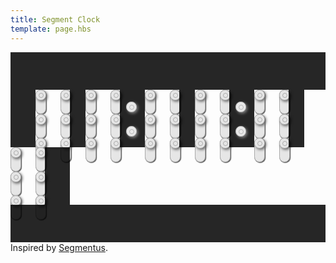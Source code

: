 ```yaml
---
title: Segment Clock
template: page.hbs
---
```

<style type="text/css">
.toosmall {
    display: none;
}

.container.box.style3 {
    padding: 0;
    text-align: center;
}

#post section {
    background: black;
    padding: 1em;
    text-align: center;
}

.cover {
    position: relative;
    background: black;
    opacity: 0.85;
    z-index: 1;
}

.before, .middle, .after {
    float: left;
}

.marker.blink .knob {
    visibility: hidden;
}

.clear {
    clear: both;
}

.digit {
    position: relative;
    float: left;
}

.node {
    position: absolute;
}

.edge {
    position: absolute;
    transition-duration: 0.5s;
    background: #e6e6e6;
}

.knob {
    background-color: #e6e6e6;
    z-index: 1;
    position: absolute;
}

.inner {
    position: absolute;
}

@media (max-width: 320px) {
    .maincontent {
        display: none;
    }
    .toosmall {
        display: block;
    }
}
@media (min-width: 321px) and (max-width: 479px) {
    #post section {
        padding: 0em;
    }

    .top, .bottom {
        height: 60px;
    }

    .before, .middle, .after {
        height: 66px;
        width: 15px;
    }

    .before, .after, .marker {
        width: 21px;
    }

    .marker .knob {
        left: 5px;
    }

    .marker .knob:nth-child(1) {
        top: 12px;
    }

    .marker .knob:nth-child(2) {
        top: 42px;
    }

    .digit {
        width: 38px;
        height: 66px;
    }

    .edge {
        width: 8px;
        height: 26px;
        border: 1px solid #aaa;
        border-radius: 12px;
        transform-origin: 4px 4px;
        box-shadow: 1px 1px 1px #666;
    }

    .knob {
        width: 8px;
        height: 8px;
        border: 1px solid #aaa;
        border-radius: 6px;
        box-shadow: 2px 2px 4px #666;
    }

    .inner {
        width: 4px;
        height: 4px;
        border: 1px solid #aaa;
        border-radius: 4px;
        left: 2px;
        top: 2px;
    }

    .node:nth-child(1) {
        left: 0;
        top: 0;
    }
    .node:nth-child(2) {
        right: 10px;
        top: 0;
    }
    .node:nth-child(3) {
        left: 0;
        top: 28px;
    }
    .node:nth-child(4) {
        right: 10px;
        top: 28px;
    }
    .node:nth-child(5) {
        left: 0;
        bottom: 10px;
    }
    .node:nth-child(6) {
        right: 10px;
        bottom: 10px;
    }
}
@media (min-width: 480px) and (max-width: 960px) {
    #post section {
        padding: 0em;
    }

    .top, .bottom {
        height: 60px;
    }

    .before, .middle, .after {
        height: 92px;
        width: 25px;
    }

    .before, .after {
        width: 40px;
    }

    .marker {
        width: 40px;
    }

    .marker .knob {
        left: 10px;
    }

    .marker .knob:nth-child(1) {
        top: 19px;
    }

    .marker .knob:nth-child(2) {
        top: 58px;
    }

    .digit {
        width: 55px;
        height: 92px;
    }

    .edge {
        width: 15px;
        height: 37px;
        border: 1px solid #aaa;
        border-radius: 10px;
        transform-origin: 8px 8px;
        box-shadow: 1px 1px 1px #666;
    }

    .knob {
        width: 15px;
        height: 15px;
        border: 1px solid #aaa;
        border-radius: 8px;
        box-shadow: 2px 2px 4px #666;
    }

    .inner {
        width: 6px;
        height: 6px;
        border: 1px solid #aaa;
        border-radius: 8px;
        left: 4px;
        top: 4px;
    }

    .node:nth-child(1) {
        left: 0;
        top: 0;
    }
    .node:nth-child(2) {
        right: 15px;
        top: 0;
    }
    .node:nth-child(3) {
        left: 0;
        top: 39px;
    }
    .node:nth-child(4) {
        right: 15px;
        top: 39px;
    }
    .node:nth-child(5) {
        left: 0;
        bottom: 15px;
    }
    .node:nth-child(6) {
        right: 15px;
        bottom: 15px;
    }
}
@media (min-width: 961px) {
    #post section {
        padding: 1em;
    }

    .top, .bottom {
        height: 60px;
    }

    .before, .middle, .after {
        height: 157px;
        width: 50px;
    }

    .marker {
        width: 70px;
    }

    .marker .knob {
        left: 25px;
    }

    .marker .knob:nth-child(1) {
        top: 35px;
    }

    .marker .knob:nth-child(2) {
        top: 100px;
    }

    .digit {
        width: 90px;
        height: 155px;
    }

    .edge {
        width: 20px;
        height: 65px;
        border: 1px solid #aaa;
        border-radius: 12px;
        transform-origin: 11px 11px;
        box-shadow: 1px 1px 1px #666;
    }

    .knob {
        width: 20px;
        height: 20px;
        border: 1px solid #aaa;
        border-radius: 12px;
        box-shadow: 2px 2px 4px #666;
    }

    .inner {
        width: 10px;
        height: 10px;
        border: 1px solid #aaa;
        border-radius: 10px;
        left: 4px;
        top: 4px;
    }

    .node:nth-child(1) {
        left: 0;
        top: 0;
    }
    .node:nth-child(2) {
        right: 22px;
        top: 0;
    }
    .node:nth-child(3) {
        left: 0;
        top: 67px;
    }
    .node:nth-child(4) {
        right: 22px;
        top: 67px;
    }
    .node:nth-child(5) {
        left: 0;
        bottom: 22px;
    }
    .node:nth-child(6) {
        right: 22px;
        bottom: 22px;
    }
}

</style>

<div class="toosmall">Please switch to landscape mode or view on a bigger screen.</div>

<div class="cover top"></div>

<div class="maincontent">
<div class="cover before"></div>

<div class="digit" id="hour1">
    <div class="node 00">
        <div class="edge first"></div>
        <div class="edge second"></div>
        <div class="knob">
            <div class="inner"></div>
        </div>
    </div>
    <div class="node 01">
        <div class="edge first"></div>
        <div class="edge second"></div>
        <div class="knob">
            <div class="inner"></div>
        </div>
    </div>
    <div class="node 10">
        <div class="edge first"></div>
        <div class="edge second"></div>
        <div class="knob">
            <div class="inner"></div>
        </div>
    </div>
    <div class="node 11">
        <div class="edge first"></div>
        <div class="edge second"></div>
        <div class="knob">
            <div class="inner"></div>
        </div>
    </div>
    <div class="node 20">
        <div class="edge first"></div>
        <div class="edge second"></div>
        <div class="knob">
            <div class="inner"></div>
        </div>
    </div>
    <div class="node 21">
        <div class="edge first"></div>
        <div class="edge second"></div>
        <div class="knob">
            <div class="inner"></div>
        </div>
    </div>
</div>

<div class="cover middle"></div>

<div class="digit" id="hour0">
    <div class="node 00">
        <div class="edge first"></div>
        <div class="edge second"></div>
        <div class="knob">
            <div class="inner"></div>
        </div>
    </div>
    <div class="node 01">
        <div class="edge first"></div>
        <div class="edge second"></div>
        <div class="knob">
            <div class="inner"></div>
        </div>
    </div>
    <div class="node 10">
        <div class="edge first"></div>
        <div class="edge second"></div>
        <div class="knob">
            <div class="inner"></div>
        </div>
    </div>
    <div class="node 11">
        <div class="edge first"></div>
        <div class="edge second"></div>
        <div class="knob">
            <div class="inner"></div>
        </div>
    </div>
    <div class="node 20">
        <div class="edge first"></div>
        <div class="edge second"></div>
        <div class="knob">
            <div class="inner"></div>
        </div>
    </div>
    <div class="node 21">
        <div class="edge first"></div>
        <div class="edge second"></div>
        <div class="knob">
            <div class="inner"></div>
        </div>
    </div>
</div>

<div class="cover middle marker">
    <div class="knob">
        <div class="inner"></div>
    </div>
    <div class="knob">
        <div class="inner"></div>
    </div>
</div>

<div class="digit" id="min1">
    <div class="node 00">
        <div class="edge first"></div>
        <div class="edge second"></div>
        <div class="knob">
            <div class="inner"></div>
        </div>
    </div>
    <div class="node 01">
        <div class="edge first"></div>
        <div class="edge second"></div>
        <div class="knob">
            <div class="inner"></div>
        </div>
    </div>
    <div class="node 10">
        <div class="edge first"></div>
        <div class="edge second"></div>
        <div class="knob">
            <div class="inner"></div>
        </div>
    </div>
    <div class="node 11">
        <div class="edge first"></div>
        <div class="edge second"></div>
        <div class="knob">
            <div class="inner"></div>
        </div>
    </div>
    <div class="node 20">
        <div class="edge first"></div>
        <div class="edge second"></div>
        <div class="knob">
            <div class="inner"></div>
        </div>
    </div>
    <div class="node 21">
        <div class="edge first"></div>
        <div class="edge second"></div>
        <div class="knob">
            <div class="inner"></div>
        </div>
    </div>
</div>

<div class="cover middle"></div>

<div class="digit" id="min0">
    <div class="node 00">
        <div class="edge first"></div>
        <div class="edge second"></div>
        <div class="knob">
            <div class="inner"></div>
        </div>
    </div>
    <div class="node 01">
        <div class="edge first"></div>
        <div class="edge second"></div>
        <div class="knob">
            <div class="inner"></div>
        </div>
    </div>
    <div class="node 10">
        <div class="edge first"></div>
        <div class="edge second"></div>
        <div class="knob">
            <div class="inner"></div>
        </div>
    </div>
    <div class="node 11">
        <div class="edge first"></div>
        <div class="edge second"></div>
        <div class="knob">
            <div class="inner"></div>
        </div>
    </div>
    <div class="node 20">
        <div class="edge first"></div>
        <div class="edge second"></div>
        <div class="knob">
            <div class="inner"></div>
        </div>
    </div>
    <div class="node 21">
        <div class="edge first"></div>
        <div class="edge second"></div>
        <div class="knob">
            <div class="inner"></div>
        </div>
    </div>
</div>

<div class="cover middle marker">
    <div class="knob">
        <div class="inner"></div>
    </div>
    <div class="knob">
        <div class="inner"></div>
    </div>
</div>

<div class="digit" id="sec1">
    <div class="node 00">
        <div class="edge first"></div>
        <div class="edge second"></div>
        <div class="knob">
            <div class="inner"></div>
        </div>
    </div>
    <div class="node 01">
        <div class="edge first"></div>
        <div class="edge second"></div>
        <div class="knob">
            <div class="inner"></div>
        </div>
    </div>
    <div class="node 10">
        <div class="edge first"></div>
        <div class="edge second"></div>
        <div class="knob">
            <div class="inner"></div>
        </div>
    </div>
    <div class="node 11">
        <div class="edge first"></div>
        <div class="edge second"></div>
        <div class="knob">
            <div class="inner"></div>
        </div>
    </div>
    <div class="node 20">
        <div class="edge first"></div>
        <div class="edge second"></div>
        <div class="knob">
            <div class="inner"></div>
        </div>
    </div>
    <div class="node 21">
        <div class="edge first"></div>
        <div class="edge second"></div>
        <div class="knob">
            <div class="inner"></div>
        </div>
    </div>
</div>

<div class="cover middle"></div>

<div class="digit" id="sec0">
    <div class="node 00">
        <div class="edge first"></div>
        <div class="edge second"></div>
        <div class="knob">
            <div class="inner"></div>
        </div>
    </div>
    <div class="node 01">
        <div class="edge first"></div>
        <div class="edge second"></div>
        <div class="knob">
            <div class="inner"></div>
        </div>
    </div>
    <div class="node 10">
        <div class="edge first"></div>
        <div class="edge second"></div>
        <div class="knob">
            <div class="inner"></div>
        </div>
    </div>
    <div class="node 11">
        <div class="edge first"></div>
        <div class="edge second"></div>
        <div class="knob">
            <div class="inner"></div>
        </div>
    </div>
    <div class="node 20">
        <div class="edge first"></div>
        <div class="edge second"></div>
        <div class="knob">
            <div class="inner"></div>
        </div>
    </div>
    <div class="node 21">
        <div class="edge first"></div>
        <div class="edge second"></div>
        <div class="knob">
            <div class="inner"></div>
        </div>
    </div>
</div>

<div class="cover after"></div>
<div class="clear"></div>
</div>

<div class="cover bottom"></div>

<div class="center">Inspired by <a href="http://www.artlebedev.com/everything/segmentus/">Segmentus</a>.</div>

<script type="text/javascript">
$(document).ready(function() {
    var map = {
        "0" : [4, 2, 0, 2, 4, 2, 0, 6, 4, 6, 6, 0],
        "1" : [4, 2, 0, 1, 5, 2, 0, 6, 0, 2, 6, 0],
        "2" : [4, 2, 0, 2, 2, 2, 1, 6, 5, 6, 6, 0],
        "3" : [4, 2, 1, 2, 5, 6, 1, 6, 5, 0, 6, 0],
        "4" : [4, 2, 1, 0, 5, 6, 0, 6, 2, 0, 6, 0],
        "5" : [4, 2, 2, 6, 4, 6, 0, 2, 2, 0, 6, 2],
        "6" : [4, 2, 1, 6, 5, 6, 0, 2, 4, 6, 6, 2],
        "7" : [4, 2, 1, 2, 5, 0, 6, 6, 2, 0, 6, 0],
        "8" : [0, 6, 0, 2, 6, 0, 0, 6, 2, 6, 6, 0],
        "9" : [0, 6, 0, 2, 6, 2, 1, 2, 2, 5, 6, 0]
    };

    var setDigit = function(digitId, val) {
        var dirs = map[val];
        $(digitId).find('.edge').each(function(index, el) {
            $(el).css('transform', 'rotateZ(' + (dirs[index] * 45) + 'deg)');
        });
    }

    var func = function() {
        var date = new Date();
        var hour = ("0" + date.getHours()).slice(-2);

        setDigit("#hour1", hour.slice(0,1));
        setDigit("#hour0", hour.slice(1,2));

        var min = ("0" + date.getMinutes()).slice(-2);

        setDigit("#min1", min.slice(0,1));
        setDigit("#min0", min.slice(1,2));

        var sec = ("0" + date.getSeconds()).slice(-2);

        setDigit("#sec1", sec.slice(0,1));
        setDigit("#sec0", sec.slice(1,2));

        $('.marker').toggleClass('blink');
    }

    setInterval(func, 1000);
});
</script>
